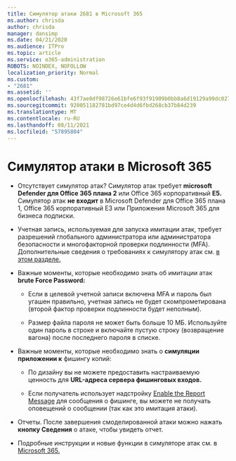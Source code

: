 ```yaml
---
title: Симулятор атаки 2681 в Microsoft 365
ms.author: chrisda
author: chrisda
manager: dansimp
ms.date: 04/21/2020
ms.audience: ITPro
ms.topic: article
ms.service: o365-administration
ROBOTS: NOINDEX, NOFOLLOW
localization_priority: Normal
ms.custom:
- "2681"
ms.assetid: ''
ms.openlocfilehash: 43f7ae0df98726e61bfe6f93f91909b0bb8a6d19129a99dc027e8b563bc35a6c
ms.sourcegitcommit: 920051182781bd97ce4d4d6fbd268cb37b84d239
ms.translationtype: MT
ms.contentlocale: ru-RU
ms.lasthandoff: 08/11/2021
ms.locfileid: "57895804"
---
```

# <a name="attack-simulator-in-microsoft-365"></a>Симулятор атаки в Microsoft 365

- Отсутствует симулятор атак? Симулятор атак требует **microsoft Defender для Office 365 плана 2** или Office 365 корпоративный **E5.** Симулятор атак **не входит** в Microsoft Defender для Office 365 плана 1, Office 365 корпоративный E3 или Приложения Microsoft 365 для бизнеса подписки.

- Учетная запись, используемая для запуска имитации атак, требует разрешений глобального администратора или администратора безопасности и многофакторной проверки подлинности (MFA). Дополнительные сведения о требованиях к симулятору атак см. [в этом разделе.](https://docs.microsoft.com/microsoft-365/security/office-365-security/attack-simulator)

- Важные моменты, которые необходимо знать об имитации атак **brute Force Password:**

  - Если в целевой учетной записи включена MFA и пароль был угашен правильно, учетная запись не будет скомпрометирована (второй фактор проверки подлинности будет неполным).

  - Размер файла пароля не может быть больше 10 МБ. Используйте один пароль в строке и включайте пустую строку (возвращение вагона) после последнего пароля в списке.

- Важные моменты, которые необходимо знать о **симуляции приложении к** фишингу копий:

  - По дизайну вы не можете предоставить настраиваемую ценность для **URL-адреса сервера фишинговых входов.**

  - Если получатель использует надстройку [Enable the Report Message](https://docs.microsoft.com/microsoft-365/security/office-365-security/enable-the-report-message-add-in) для сообщения о фишинге, вы можете не получать оповещений о сообщении (так как это имитация атаки).

- Отчеты. После завершения смоделированной атаки можно нажать **кнопку Сведения** о атаке, чтобы увидеть отчет.

- Подробные инструкции и новые функции в симуляторе атак см. в [Microsoft 365.](https://docs.microsoft.com/microsoft-365/security/office-365-security/attack-simulator)
